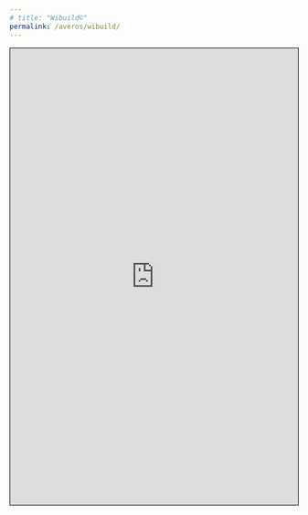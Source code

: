```yaml
---
# title: "Wibuild©"
permalink: /averos/wibuild/
---
```


<div> 
    <iframe src="https://appbuilder.wiforge.com/" width="100%" height="800" style="border:1px solid black;"
    title="Wibuild©">
    </iframe>
</div>



